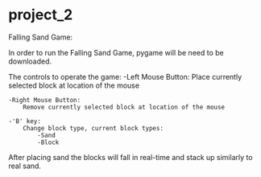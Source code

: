 project_2
============

Falling Sand Game:

In order to run the Falling Sand Game, pygame will be need to be downloaded.

The controls to operate the game:
    -Left Mouse Button:
        Place currently selected block at location of the mouse
    
    -Right Mouse Button:
        Remove currently selected block at location of the mouse
        
    -'B' key:
        Change block type, current block types:
            -Sand
            -Block
            
After placing sand the blocks will fall in real-time and stack up similarly to real sand.
